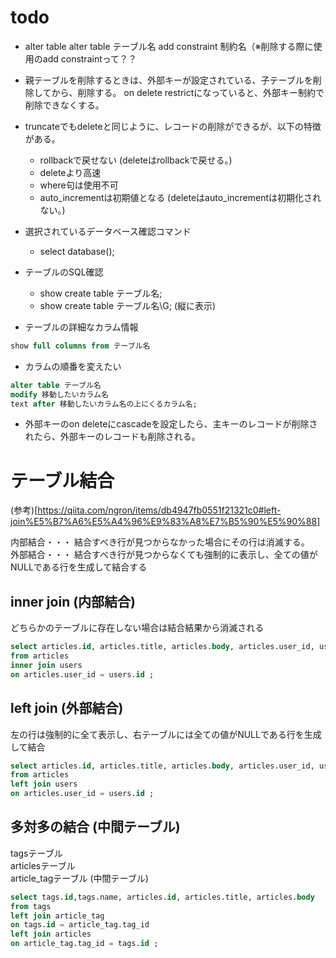 # todo
- alter table alter table テーブル名 add constraint 制約名（※削除する際に使用のadd constraintって？？

- 親テーブルを削除するときは、外部キーが設定されている、子テーブルを削除してから、削除する。  on delete restrictになっていると、外部キー制約で削除できなくする。

- truncateでもdeleteと同じように、レコードの削除ができるが、以下の特徴がある。
    - rollbackで戻せない (deleteはrollbackで戻せる。)
    - deleteより高速
    - where句は使用不可
    - auto_incrementは初期値となる (deleteはauto_incrementは初期化されない。)

- 選択されているデータベース確認コマンド  
  - select database();  

- テーブルのSQL確認  
  - show create table テーブル名;  
  - show create table テーブル名\G; (縦に表示)  

- テーブルの詳細なカラム情報  
```sql
show full columns from テーブル名
```

- カラムの順番を変えたい  
```sql
alter table テーブル名 
modify 移動したいカラム名 
text after 移動したいカラム名の上にくるカラム名;
```

- 外部キーのon deleteにcascadeを設定したら、主キーのレコードが削除されたら、外部キーのレコードも削除される。  


# テーブル結合  
(参考)[https://qiita.com/ngron/items/db4947fb0551f21321c0#left-join%E5%B7%A6%E5%A4%96%E9%83%A8%E7%B5%90%E5%90%88]  

内部結合・・・ 結合すべき行が見つからなかった場合にその行は消滅する。  
外部結合・・・ 結合すべき行が見つからなくても強制的に表示し、全ての値がNULLである行を生成して結合する  

## inner join  (内部結合)  
どちらかのテーブルに存在しない場合は結合結果から消滅される  
```sql
select articles.id, articles.title, articles.body, articles.user_id, users.name 
from articles
inner join users
on articles.user_id = users.id ;
```

## left join  (外部結合)
左の行は強制的に全て表示し、右テーブルには全ての値がNULLである行を生成して結合
```sql
select articles.id, articles.title, articles.body, articles.user_id, users.name 
from articles
left join users
on articles.user_id = users.id ;
```  

## 多対多の結合 (中間テーブル)  
tagsテーブル  
articlesテーブル  
article_tagテーブル (中間テーブル)
```sql
select tags.id,tags.name, articles.id, articles.title, articles.body 
from tags
left join article_tag
on tags.id = article_tag.tag_id 
left join articles
on article_tag.tag_id = tags.id ;
```

